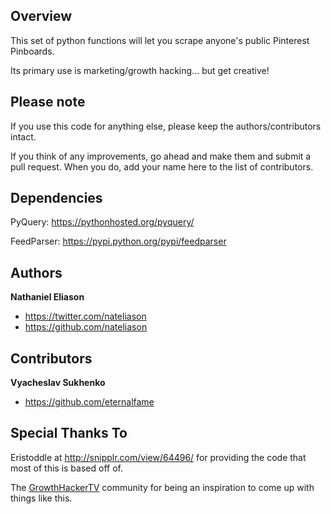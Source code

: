 ## Overview

This set of python functions will let you scrape anyone's public Pinterest Pinboards.

Its primary use is marketing/growth hacking... but get creative!


## Please note

If you use this code for anything else, please keep the authors/contributors intact.

If you think of any improvements, go ahead and make them and submit a pull request. When you do, add your name here to the list of contributors.


## Dependencies

PyQuery: https://pythonhosted.org/pyquery/

FeedParser: https://pypi.python.org/pypi/feedparser


## Authors

**Nathaniel Eliason**

- <https://twitter.com/nateliason>
- <https://github.com/nateliason>


## Contributors

**Vyacheslav Sukhenko**

- <https://github.com/eternalfame>

## Special Thanks To

Eristoddle at http://snipplr.com/view/64496/ for providing the code that most of this is based off of.

The [GrowthHackerTV](http://www.growthhacker.tv) community for being an inspiration to come up with things like this.
